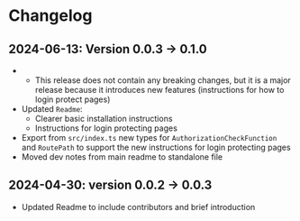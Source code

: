 # Changelog

## 2024-06-13: Version 0.0.3 -> 0.1.0
* * This release does not contain any breaking changes, but it is a major release because it introduces new features (instructions for how to login protect pages)
* Updated `Readme`:
    * Clearer basic installation instructions
    * Instructions for login protecting pages
* Export from `src/index.ts` new types for `AuthorizationCheckFunction` and `RoutePath` to support the new instructions for login protecting pages
* Moved dev notes from main readme to standalone file

## 2024-04-30: version 0.0.2 -> 0.0.3
* Updated Readme to include contributors and brief introduction 